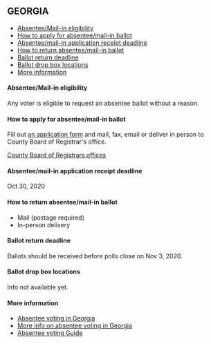 ## GEORGIA

* [Absentee/Mail-in eligibility](#absenteemail-in-eligibility)
* [How to apply for absentee/mail-in ballot](#how-to-apply-for-absenteemail-in-ballot)
* [Absentee/mail-in application receipt deadline](#absenteemail-in-application-receipt-deadline)
* [How to return absentee/mail-in ballot](#how-to-return-absenteemail-in-ballot)
* [Ballot return deadline](#ballot-return-deadline)
* [Ballot drop box locations](#ballot-drop-box-locations)
* [More information](#more-information)


#### Absentee/Mail-in eligibility
Any voter is eligible to request an absentee ballot without a reason.


#### How to apply for absentee/mail-in ballot
Fill out [an application form](http://sos.ga.gov/admin/files/Absentee%20Ballot%20Fillable%20form%20720.pdf) and mail, fax, email or deliver in person to County Board of Registrar's office.

[County Board of Registrars offices](https://elections.sos.ga.gov/Elections/countyregistrars.do)


#### Absentee/mail-in application receipt deadline
Oct 30, 2020

#### How to return absentee/mail-in ballot
* Mail (postage required)
* In-person delivery

#### Ballot return deadline
Ballots should be received before polls close on Nov 3, 2020.

#### Ballot drop box locations
Info not available yet.


#### More information
* [Absentee voting in Georgia](https://sos.ga.gov/index.php/Elections/absentee_voting_in_georgia)
* [More info on absentee voting in Georgia](https://georgia.gov/vote-absentee-ballot)
* [Absentee voting Guide](https://sos.ga.gov/admin/uploads/Absentee_Voting_Guide_20142.pdf)


